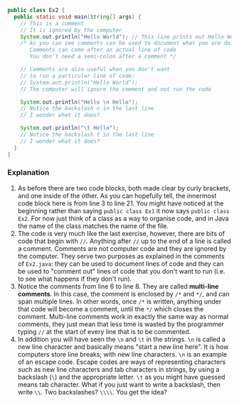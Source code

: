 ```java
public class Ex2 {
  public static void main(String[] args) {
    // This is a comment
    // It is ignored by the computer
    System.out.println("Hello World"); // This line prints out Hello World
    /* As you can see comments can be used to document what you are doing
       Comments can come after an actual line of code
       You don't need a semi-colon after a comment */

    // Comments are also useful when you don't want
    // to run a particular line of code:
    // System.out.println("Hello World");
    // The computer will ignore the comment and not run the code

    System.out.println("Hello \n Hello");
    // Notice the backslash n in the last line
    // I wonder what it does?

    System.out.println("\t Hello");
    // Notice the backslash t in the last line
    // I wonder what it does?
  }
}
```

### Explanation
1. As before there are two code blocks, both made clear by curly brackets, and one inside of the other. As you can hopefully tell, the innermost code block here is from line 3 to line 21. You might have noticed at the beginning rather than saying `public class Ex1` it now says `public class Ex2`. For now just think of a class as a way to organise code, and in Java the name of the class matches the name of the file.
2. The code is very much like the last exercise, however, there are bits of code that begin with `//`. Anything after `//` up to the end of a line is called a comment. Comments are not computer code and they are ignored by the computer. They serve two purposes as explained in the comments of `Ex2.java`: they can be used to document lines of code and they can be used to "comment out" lines of code that you don't want to run (i.e. to see what happens if they don't run).
3. Notice the comments from line 6 to line 8. They are called **multi-line comments**. In this case, the comment is enclosed by `/*` and `*/`, and can span multiple lines. In other words, once `/*` is written, anything under that code will become a comment, until the `*/` which closes the comment. Multi-line comments work in exactly the same way as normal comments, they just mean that less time is wasted by the programmer typing `//` at the start of every line that is to be commented.
4. In addition you will have seen the `\n` and `\t` in the strings. `\n` is called a new line character and basically means "start a new line here". It is how computers store line breaks; with new line characters. `\n` is an example of an escape code. Escape codes are ways of representing characters such as new line characters and tab characters in strings, by using a backslash (`\`) and the appropriate letter. `\t` as you might have guessed means tab character. What if you just want to write a backslash, then write `\\`. Two backslashes? `\\\\`. You get the idea?
